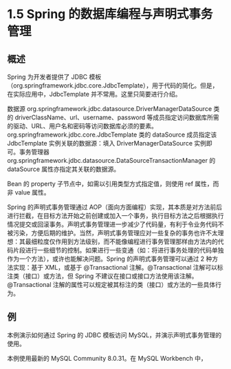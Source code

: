 # 1.5 Spring 的数据库编程与声明式事务管理

## 概述

Spring 为开发者提供了 JDBC 模板（org.springframework.jdbc.core.JdbcTemplate），用于代码的简化。但是，在实际应用中，JdbcTemplate 并不常用。这里只简要进行介绍。

数据源 org.springframework.jdbc.datasource.DriverManagerDataSource 类的 driverClassName、url、username、password 等成员指定访问数据库所需的驱动、URL、用户名和密码等访问数据库必须的要素。org.springframework.jdbc.core.JdbcTemplate 类的 dataSource 成员指定该 JdbcTemplate 实例关联的数据源：填入 DriverManagerDataSource 实例即可。事务管理器 org.springframework.jdbc.datasource.DataSourceTransactionManager 的 dataSource 属性亦指定其关联的数据源。

Bean 的 property 子节点中，如需以引用类型方式指定值，则使用 ref 属性，而非 value 属性。

Spring 的声明式事务管理通过 AOP（面向方面编程）实现，其本质是对方法前后进行拦截，在目标方法开始之前创建或加入一个事务，执行目标方法之后根据执行情况提交或回滚事务。声明式事务管理进一步减少了代码量，有利于令业务代码不被污染，方便后期的维护。当然，声明式事务管理应对一些复杂的事务也许不太理想：其最细粒度仅作用到方法级别，而不能像编程进行事务管理那样由方法内的代码片段进行一些细节的控制。如果进行一些变通（如：将进行事务处理的代码单独作为一个方法），或许也能解决问题。Spring 的声明式事务管理可以通过 2 种方法实现：基于 XML，或基于 @Transactional 注解。@Transactional 注解可以标注类（接口）或方法，但 Spring 不建议在接口或接口方法使用该注解。@Transactional 注解的属性可以规定被其标注的类（接口）或方法的一些具体行为。

## 例

本例演示如何通过 Spring 的 JDBC 模板访问 MySQL，并演示声明式事务管理的使用。

本例使用最新的 MySQL Community 8.0.31。在 MySQL Workbench 中，